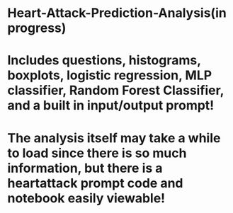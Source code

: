 # Heart-Attack-Prediction-Analysis(in progress)
# Includes questions, histograms, boxplots, logistic regression, MLP classifier, Random Forest Classifier, and a built in input/output prompt!
# The analysis itself may take a while to load since there is so much information, but there is a heartattack prompt code and notebook easily viewable!
